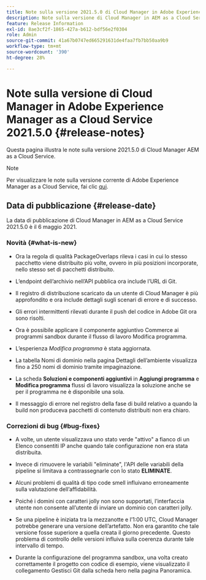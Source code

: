```yaml
---
title: Note sulla versione 2021.5.0 di Cloud Manager in Adobe Experience Manager as a Cloud Service
description: Note sulla versione di Cloud Manager in AEM as a Cloud Service 2021.5.0
feature: Release Information
exl-id: 8ae3cf2f-1865-427a-b612-bdf56e2f0304
role: Admin
source-git-commit: 41a67b0747ed665291631de4faa7fb7bb50aa9b9
workflow-type: tm+mt
source-wordcount: '390'
ht-degree: 28%

---
```


# Note sulla versione di Cloud Manager in Adobe Experience Manager as a Cloud Service 2021.5.0 {#release-notes}

Questa pagina illustra le note sulla versione 2021.5.0 di Cloud Manager AEM as a Cloud Service.

>[!NOTE]
>Per visualizzare le note sulla versione corrente di Adobe Experience Manager as a Cloud Service, fai clic [qui](https://experienceleague.adobe.com/it/docs/experience-manager-cloud-service/content/release-notes/release-notes/release-notes-current).

## Data di pubblicazione {#release-date}

La data di pubblicazione di Cloud Manager in AEM as a Cloud Service 2021.5.0 è il 6 maggio 2021.

### Novità {#what-is-new}

* Ora la regola di qualità PackageOverlaps rileva i casi in cui lo stesso pacchetto viene distribuito più volte, ovvero in più posizioni incorporate, nello stesso set di pacchetti distribuito.

* L’endpoint dell’archivio nell’API pubblica ora include l’URL di Git.

* Il registro di distribuzione scaricato da un utente di Cloud Manager è più approfondito e ora include dettagli sugli scenari di errore e di successo.

* Gli errori intermittenti rilevati durante il push del codice in Adobe Git ora sono risolti.

* Ora è possibile applicare il componente aggiuntivo Commerce ai programmi sandbox durante il flusso di lavoro Modifica programma.

* L’esperienza *Modifica programma* è stata aggiornata.

* La tabella Nomi di dominio nella pagina Dettagli dell’ambiente visualizza fino a 250 nomi di dominio tramite impaginazione.

* La scheda **Soluzioni e componenti aggiuntivi** in **Aggiungi programma** e **Modifica programma** flussi di lavoro visualizza la soluzione anche se per il programma ne è disponibile una sola.

* Il messaggio di errore nel registro della fase di build relativo a quando la build non produceva pacchetti di contenuto distribuiti non era chiaro.

### Correzioni di bug {#bug-fixes}

* A volte, un utente visualizzava uno stato verde &quot;attivo&quot; a fianco di un Elenco consentiti IP anche quando tale configurazione non era stata distribuita.

* Invece di rimuovere le variabili &quot;eliminate&quot;, l&#39;API delle variabili della pipeline si limitava a contrassegnarle con lo stato **ELIMINATE**.

* Alcuni problemi di qualità di tipo code smell influivano erroneamente sulla valutazione dell’affidabilità.

* Poiché i domini con caratteri jolly non sono supportati, l’interfaccia utente non consente all’utente di inviare un dominio con caratteri jolly.

* Se una pipeline è iniziata tra la mezzanotte e l’1:00 UTC, Cloud Manager potrebbe generare una versione dell’artefatto. Non era garantito che tale versione fosse superiore a quella creata il giorno precedente. Questo problema di controllo delle versioni influiva sulla coerenza durante tale intervallo di tempo.

* Durante la configurazione del programma sandbox, una volta creato correttamente il progetto con codice di esempio, viene visualizzato il collegamento Gestisci Git dalla scheda hero nella pagina Panoramica.

